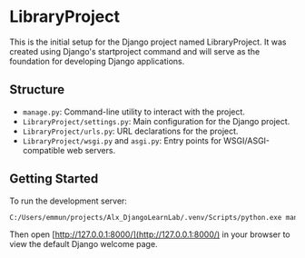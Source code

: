 # LibraryProject

This is the initial setup for the Django project named LibraryProject. It was created using Django's startproject command and will serve as the foundation for developing Django applications.

## Structure
- `manage.py`: Command-line utility to interact with the project.
- `LibraryProject/settings.py`: Main configuration for the Django project.
- `LibraryProject/urls.py`: URL declarations for the project.
- `LibraryProject/wsgi.py` and `asgi.py`: Entry points for WSGI/ASGI-compatible web servers.

## Getting Started
To run the development server:

```bash
C:/Users/emmun/projects/Alx_DjangoLearnLab/.venv/Scripts/python.exe manage.py runserver
```

Then open [http://127.0.0.1:8000/](http://127.0.0.1:8000/) in your browser to view the default Django welcome page.

